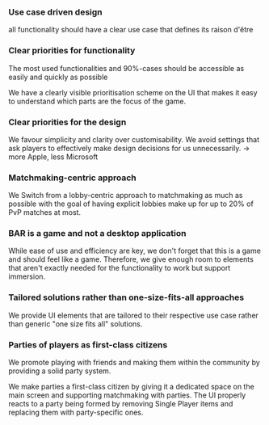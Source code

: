 ### Use case driven design
all functionality should have a clear use case that defines its raison d'être
### Clear priorities for functionality
The most used functionalities and 90%-cases should be accessible as easily and quickly as possible

We have a clearly visible prioritisation scheme on the UI that makes it easy to understand which parts are the focus of the game.
### Clear priorities for the design
We favour simplicity and clarity over customisability. We avoid settings that ask players to effectively make design decisions for us unnecessarily. → more Apple, less Microsoft
### Matchmaking-centric approach
We Switch from a lobby-centric approach to matchmaking as much as possible with the goal of having explicit lobbies make up for up to 20% of PvP matches at most.
### BAR is a game and not a desktop application
While ease of use and efficiency are key, we don't forget that this is a game and should feel like a game. Therefore, we give enough room to elements that aren't exactly needed for the functionality to work but support immersion.
### Tailored solutions rather than one-size-fits-all approaches
We provide UI elements that are tailored to their respective use case rather than generic "one size fits all" solutions.
### Parties of players as first-class citizens 
We promote playing with friends and making them within the community by providing a solid party system.

We make parties a first-class citizen by giving it a dedicated space on the main screen and supporting matchmaking with parties. The UI properly reacts to a party being formed by removing Single Player items and replacing them with party-specific ones.